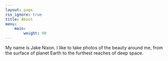 ```yaml
---
layout: page
rss_ignore: true
title: About
menu:
    main:
        weight: 90
---
```


My name is Jake Nixon. I like to take photos of the beauty around me, from the surface of planet Earth to the furthest reaches of deep space.